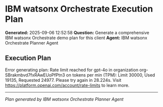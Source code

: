 # IBM watsonx Orchestrate Execution Plan

**Generated:** 2025-09-06 12:52:58
**Question:** Generate a comprehensive IBM watsonx Orchestrate demo plan for this client
**Agent:** IBM watsonx Orchestrate Planner Agent

## Execution Plan

Error generating plan: Rate limit reached for gpt-4o in organization org-SBrakmbvd7fxRAwEUoPfPtn3 on tokens per min (TPM): Limit 30000, Used 19135, Requested 24977. Please try again in 28.224s. Visit https://platform.openai.com/account/rate-limits to learn more.

---
*Plan generated by IBM watsonx Orchestrate Planner Agent*
